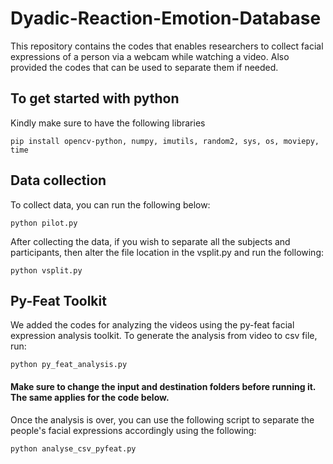 # Dyadic-Reaction-Emotion-Database
This repository contains the codes that enables researchers to collect facial expressions of a person via a webcam while watching a video. Also provided the codes that can be used to separate them if needed.

## To get started with python

Kindly make sure to have the following libraries
```
pip install opencv-python, numpy, imutils, random2, sys, os, moviepy, time
```

## Data collection
To collect data, you can run the following below:
```
python pilot.py
```
After collecting the data, if you wish to separate all the subjects and participants, then alter the file location in the vsplit.py and run the following:
```
python vsplit.py
```
## Py-Feat Toolkit

We added the codes for analyzing the videos using the py-feat facial expression analysis toolkit. To generate the analysis from video to csv file, run:
```
python py_feat_analysis.py
```

#### Make sure to change the input and destination folders before running it. The same applies for the code below.

Once the analysis is over, you can use the following script to separate the people's facial expressions accordingly using the following:
``` 
python analyse_csv_pyfeat.py
```

